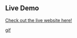 ## Live Demo

[Check out the live website here!](https://michaelpeterschmid.github.io/interactive_bfs_and_dfs/)

[gif](bfs_dfs.gif)
